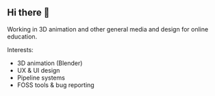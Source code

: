 ## Hi there 👋

Working in 3D animation and other general media and design for online education.

Interests:
- 3D animation (Blender)
- UX & UI design
- Pipeline systems
- FOSS tools & bug reporting

<!--
**AMC-Albert/AMC-Albert** is a ✨ _special_ ✨ repository because its `README.md` (this file) appears on your GitHub profile.

Here are some ideas to get you started:

- 🔭 I’m currently working on ...
- 🌱 I’m currently learning ...
- 👯 I’m looking to collaborate on ...
- 🤔 I’m looking for help with ...
- 💬 Ask me about ...
- 📫 How to reach me: ...
- 😄 Pronouns: ...
- ⚡ Fun fact: ...
-->
